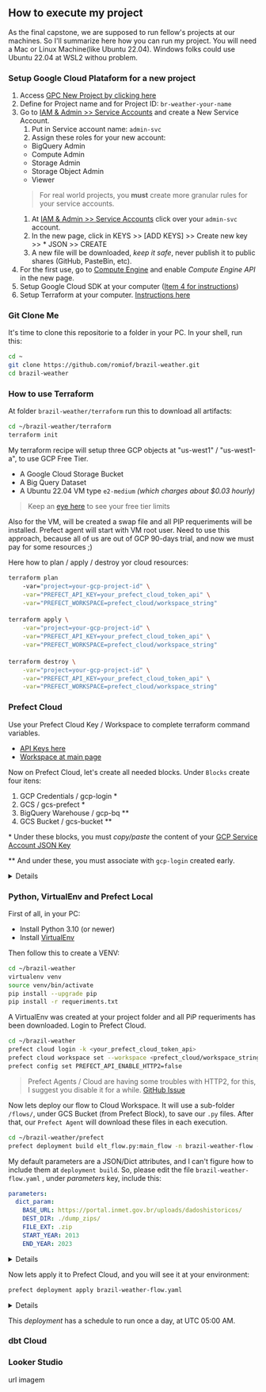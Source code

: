 ## How to execute my project
As the final capstone, we are supposed to run fellow's projects at our machines. So I'll summarize here how you can run my project. You will need a Mac or Linux Machine(like Ubuntu 22.04). Windows folks could use Ubuntu 22.04 at WSL2 withou problem.

### Setup Google Cloud Plataform for a new project
1. Access [GPC New Project by clicking here](https://console.cloud.google.com/projectcreate)
1. Define for Project name and for Project ID: `br-weather-your-name`
1. Go to [IAM & Admin >> Service Accounts](https://console.cloud.google.com/iam-admin/serviceaccounts) and create a New Service Account.
    1. Put in Service account name: `admin-svc`
    1. Assign these roles for your new account:
    - BigQuery Admin
    - Compute Admin
    - Storage Admin
    - Storage Object Admin
    - Viewer
    >For real world projects, you **must** create more granular rules for your service accounts.
    1. At [IAM & Admin >> Service Accounts](https://console.cloud.google.com/iam-admin/serviceaccounts) click over your `admin-svc` account.
    1. In the new page, click in KEYS >> [ADD KEYS] >> Create new key >> * JSON >> CREATE
    1. A new file will be downloaded, *keep it safe*, never publish it to public shares (GitHub, PasteBin, etc).
1. For the first use, go to [Compute Engine](https://console.cloud.google.com/compute) and enable *Compute Engine API* in the new page.
1. Setup Google Cloud SDK at your computer ([Item 4 for instructions](https://github.com/DataTalksClub/data-engineering-zoomcamp/blob/main/week_1_basics_n_setup/1_terraform_gcp/2_gcp_overview.md#initial-setup))
1. Setup Terraform at your computer. [Instructions here](https://github.com/DataTalksClub/data-engineering-zoomcamp/blob/main/week_1_basics_n_setup/1_terraform_gcp/1_terraform_overview.md)

### Git Clone Me
It's time to clone this repositorie to a folder in your PC.
In your shell, run this:
```bash
cd ~
git clone https://github.com/romiof/brazil-weather.git
cd brazil-weather
```

### How to use Terraform
At folder `brazil-weather/terraform` run this to download all artifacts:
```bash
cd ~/brazil-weather/terraform
terraform init
```
My terraform recipe will setup three GCP objects at "us-west1" / "us-west1-a", to use GCP Free Tier.
- A Google Cloud Storage Bucket
- A Big Query Dataset
- A Ubuntu 22.04 VM type `e2-medium` *(which charges about $0.03 hourly)*
> Keep an [eye here](https://cloud.google.com/free/docs/free-cloud-features#free-tier-usage-limits) to see your free tier limits

Also for the VM, will be created a swap file and all PIP requeriments will be installed. Prefect agent will start with VM root user.
Need to use this approach, because all of us are out of GCP 90-days trial, and now we must pay for some resources ;)

Here how to plan / apply / destroy yor cloud resources:
```bash
terraform plan 
    -var="project=your-gcp-project-id" \
    -var="PREFECT_API_KEY=your_prefect_cloud_token_api" \
    -var="PREFECT_WORKSPACE=prefect_cloud/workspace_string"

terraform apply \
    -var="project=your-gcp-project-id" \
    -var="PREFECT_API_KEY=your_prefect_cloud_token_api" \
    -var="PREFECT_WORKSPACE=prefect_cloud/workspace_string"

terraform destroy \
    -var="project=your-gcp-project-id" \
    -var="PREFECT_API_KEY=your_prefect_cloud_token_api" \
    -var="PREFECT_WORKSPACE=prefect_cloud/workspace_string"
```

### Prefect Cloud
Use your Prefect Cloud Key / Workspace to complete terraform command variables.
- [API Keys here](https://app.prefect.cloud/my/api-keys)
- [Workspace at main page](https://app.prefect.cloud/)

Now on Prefect Cloud, let's create all needed blocks.
Under `Blocks` create four itens:
1. GCP Credentials / gcp-login *
1. GCS / gcs-prefect *
1. BigQuery Warehouse / gcp-bq **
1. GCS Bucket / gcs-bucket **

\* Under these blocks, you must *copy/paste* the content of your [GCP Service Account JSON Key](README.md#setup-google-cloud-plataform-for-a-new-project)

\** And under these, you must associate with `gcp-login` created early.

<details>
![Prefect Blocks](./assets/prefect-cloud-blocks.png)
</details>

### Python, VirtualEnv and Prefect Local
First of all, in your PC:
- Install Python 3.10 (or newer) 
- Install [VirtualEnv](https://virtualenv.pypa.io/en/latest/)

Then follow this to create a VENV:

```bash
cd ~/brazil-weather
virtualenv venv
source venv/bin/activate
pip install --upgrade pip
pip install -r requeriments.txt
```
A VirtualEnv was created at your project folder and all PiP requeriments has been downloaded.
Login to Prefect Cloud.
```bash
cd ~/brazil-weather
prefect cloud login -k <your_prefect_cloud_token_api>
prefect cloud workspace set --workspace <prefect_cloud/workspace_string>
prefect config set PREFECT_API_ENABLE_HTTP2=false
```
> Prefect Agents / Cloud are having some troubles with HTTP2, for this, I suggest you disable it for a while. [GitHub Issue](https://github.com/PrefectHQ/prefect/issues/7442)

Now lets deploy our flow to Cloud Workspace.
It will use a sub-folder `/flows/`, under GCS Bucket (from Prefect Block), to save our `.py` files.
After that, our `Prefect Agent` will download these files in each execution.

```bash
cd ~/brazil-weather/prefect
prefect deployment build elt_flow.py:main_flow -n brazil-weather-flow -sb gcs/gcs-prefect/flows -q default --cron "0 5 * * *" -o brazil-weather-flow.yaml
```
My default parameters are a JSON/Dict attributes, and I can't figure how to include them at `deployment build`.
So, please edit the file `brazil-weather-flow.yaml` , under *parameters* key, include this:
```yaml
parameters:
  dict_param:
    BASE_URL: https://portal.inmet.gov.br/uploads/dadoshistoricos/
    DEST_DIR: ./dump_zips/
    FILE_EXT: .zip
    START_YEAR: 2013
    END_YEAR: 2023
```

<details>
![Deployment Parameters](./assets/prefect-yaml.png)
</details>

Now lets apply it to Prefect Cloud, and you will see it at your environment:
```bash
prefect deployment apply brazil-weather-flow.yaml
```
<details>
![Prefect Cloud Deployment](/assets/prefect-cloud-deployment.png)
</details>

This *deployment* has a schedule to run once a day, at UTC 05:00 AM.


### dbt Cloud


### Looker Studio
url
imagem

